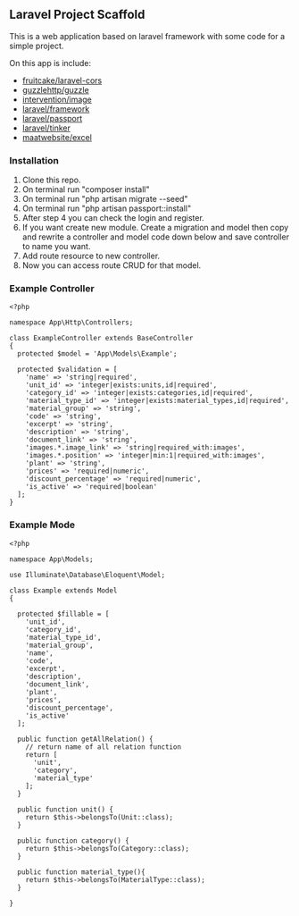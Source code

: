 
## Laravel Project Scaffold
This is a web application based on laravel framework with some code for a simple project.

On this app is include:
- [fruitcake/laravel-cors](https://github.com/fruitcake/laravel-cors/)
- [guzzlehttp/guzzle](https://github.com/guzzlehttp/guzzle)
- [intervention/image](https://github.com/intervention/image)
- [laravel/framework](https://github.com/laravel/framework)
- [laravel/passport](https://github.com/[laravel/passport)
- [laravel/tinker](https://github.com/laravel/tinker)
- [maatwebsite/excel](https://github.com/maatwebsite/excel)

### Installation
1. Clone this repo.
2. On terminal run "composer install"
3. On terminal run "php artisan migrate --seed"
4. On terminal run "php artisan passport::install"
5. After step 4 you can check the login and register.
6. If you want create new module. Create a migration and model then copy and rewrite a controller and model code down below and save controller to name you want.
7. Add route resource to new controller.
8. Now you can access route CRUD for that model.

### Example Controller
```
<?php

namespace App\Http\Controllers;

class ExampleController extends BaseController
{
  protected $model = 'App\Models\Example';

  protected $validation = [
    'name' => 'string|required',
    'unit_id' => 'integer|exists:units,id|required',
    'category_id' => 'integer|exists:categories,id|required',
    'material_type_id' => 'integer|exists:material_types,id|required',
    'material_group' => 'string',
    'code' => 'string',
    'excerpt' => 'string',
    'description' => 'string',
    'document_link' => 'string',
    'images.*.image_link' => 'string|required_with:images',
    'images.*.position' => 'integer|min:1|required_with:images',
    'plant' => 'string',
    'prices' => 'required|numeric',
    'discount_percentage' => 'required|numeric',
    'is_active' => 'required|boolean'
  ];
}
```

### Example Mode
```
<?php

namespace App\Models;

use Illuminate\Database\Eloquent\Model;

class Example extends Model
{
  
  protected $fillable = [
    'unit_id',
    'category_id',
    'material_type_id',
    'material_group',
    'name',
    'code',
    'excerpt',
    'description',
    'document_link',
    'plant',
    'prices',
    'discount_percentage',
    'is_active'
  ];

  public function getAllRelation() {
    // return name of all relation function 
    return [
      'unit',
      'category',
      'material_type'
    ];
  }

  public function unit() {
    return $this->belongsTo(Unit::class);
  }

  public function category() {
    return $this->belongsTo(Category::class);
  }

  public function material_type(){
    return $this->belongsTo(MaterialType::class);
  }

}
```